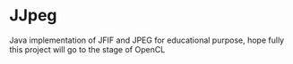 JJpeg
=====

Java implementation of JFIF and JPEG for educational purpose, hope fully this project will go to the stage of OpenCL
